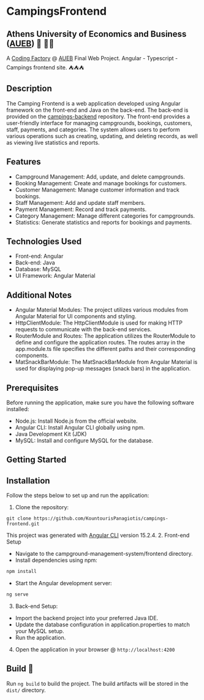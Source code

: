 # CampingsFrontend

## Athens University of Economics and Business ([AUEB](https://aueb.gr/)) 🏫 👨‍🎓
A [Coding Factory](https://codingfactory.aueb.gr/) @ [AUEB](https://aueb.gr/) Final Web Project. Angular - Typescript - Campings frontend site. ⛺⛺⛺

## Description
The Camping Frontend is a web application developed using Angular framework on the front-end and Java on the back-end. The back-end is provided on the [campings-backend](https://github.com/KountourisPanagiotis/campings-backend/blob/main/README.md) repository. The front-end provides a user-friendly interface for managing campgrounds, bookings, customers, staff, payments, and categories. The system allows users to perform various operations such as creating, updating, and deleting records, as well as viewing live statistics and reports.

## Features
- Campground Management: Add, update, and delete campgrounds.
- Booking Management: Create and manage bookings for customers.
- Customer Management: Manage customer information and track bookings.
- Staff Management: Add and update staff members.
- Payment Management: Record and track payments.
- Category Management: Manage different categories for campgrounds.
- Statistics: Generate statistics and reports for bookings and payments.

## Technologies Used

- Front-end: Angular
- Back-end: Java
- Database: MySQL
- UI Framework: Angular Material

## Additional Notes
- Angular Material Modules: The project utilizes various modules from Angular Material for UI components and styling.
- HttpClientModule: The HttpClientModule is used for making HTTP requests to communicate with the back-end services.
- RouterModule and Routes: The application utilizes the RouterModule to define and configure the application routes. The routes array in the app.module.ts file specifies the different paths and their corresponding components.
- MatSnackBarModule: The MatSnackBarModule from Angular Material is used for displaying pop-up messages (snack bars) in the application.

## Prerequisites

Before running the application, make sure you have the following software installed:

- Node.js: Install Node.js from the official website.
- Angular CLI: Install Angular CLI globally using npm.
- Java Development Kit (JDK)
- MySQL: Install and configure MySQL for the database.

## Getting Started
## Installation

Follow the steps below to set up and run the application:

1. Clone the repository:
```
git clone https://github.com/KountourisPanagiotis/campings-frontend.git
```
This project was generated with [Angular CLI](https://github.com/angular/angular-cli) version 15.2.4.
2. Front-end Setup
  - Navigate to the campground-management-system/frontend directory.
  - Install dependencies using npm:
```bash
npm install
```
  - Start the Angular development server:
```bash
ng serve
```
3. Back-end Setup:
  - Import the backend project into your preferred Java IDE.
  - Update the database configuration in application.properties to match your MySQL setup.
  - Run the application.
4. Open the application in your browser @ `http://localhost:4200`

## Build 🔨

Run `ng build` to build the project. The build artifacts will be stored in the `dist/` directory.
